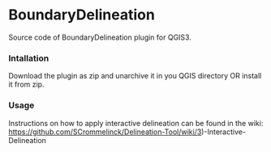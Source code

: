 # BoundaryDelineation
Source code of BoundaryDelineation plugin for QGIS3.

### Intallation
Download the plugin as zip and unarchive it in you QGIS directory OR install it from zip.

### Usage
Instructions on how to apply interactive delineation can be found in the wiki:
https://github.com/SCrommelinck/Delineation-Tool/wiki/3)-Interactive-Delineation
